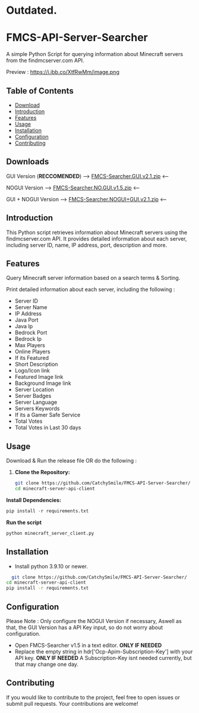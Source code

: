 # Outdated.


# FMCS-API-Server-Searcher
A simple Python Script for querying information about Minecraft servers from the findmcserver.com API.

Preview : https://i.ibb.co/XtfRwMm/image.png

## Table of Contents

- [Download](#Downloads)
- [Introduction](#introduction)
- [Features](#features)
- [Usage](#usage)
- [Installation](#installation)
- [Configuration](#configuration)
- [Contributing](#contributing)

## Downloads
GUI Version (**RECCOMENDED**) --> [FMCS-Searcher.GUI.v2.1.zip](https://github.com/CatchySmile/FMCS-API-Server-Searcher/files/13345030/FMCS-Searcher.GUI.v2.1.zip) <--

NOGUI Version --> [FMCS-Searcher.NO.GUI.v1.5.zip](https://github.com/CatchySmile/FMCS-API-Server-Searcher/files/13345041/FMCS-Searcher.NO.GUI.v1.5.zip) <--

GUI + NOGUI Version --> [FMCS-Searcher.NOGUI+GUI.v2.1.zip](https://github.com/CatchySmile/FMCS-API-Server-Searcher/files/13345029/FMCS-Searcher.NOGUI%2BGUI.v2.1.zip) <--

## Introduction

This Python script retrieves information about Minecraft servers using the findmcserver.com API. It provides detailed information about each server, including server ID, name, IP address, port, description and more.

## Features

Query Minecraft server information based on a search terms & Sorting.

Print detailed information about each server, including the following :

- Server ID
- Server Name
- IP Address
- Java Port
- Java Ip
- Bedrock Port
- Bedrock Ip
- Max Players
- Online Players
- If its Featured
- Short Description
- Logo/Icon link
- Featured Image link
- Background Image link
- Server Location
- Server Badges
- Server Language
- Servers Keywords
- If its a Gamer Safe Service
- Total Votes
- Total Votes in Last 30 days
## Usage

Download & Run the release file OR do the following :

1. **Clone the Repository:**
   ```bash
   git clone https://github.com/CatchySmile/FMCS-API-Server-Searcher/
   cd minecraft-server-api-client
   ```
**Install Dependencies:**
```py
pip install -r requirements.txt
```
**Run the script**
```py
python minecraft_server_client.py
```
## Installation
- Install python 3.9.10 or newer.

```bash
  git clone https://github.com/CatchySmile/FMCS-API-Server-Searcher/
cd minecraft-server-api-client
pip install -r requirements.txt
```

## Configuration
Please Note : Only configure the NOGUI Version if necessary, Aswell as that, the GUI Version has a API Key input, so do not worry about configuration.

- Open FMCS-Searcher v1.5 in a text editor. **ONLY IF NEEDED**
- Replace the empty string in hdr['Ocp-Apim-Subscription-Key'] with your API key. **ONLY IF NEEDED**
A Subscription-Key isnt needed currently, but that may change one day.

## Contributing
If you would like to contribute to the project, feel free to open issues or submit pull requests. Your contributions are welcome!

